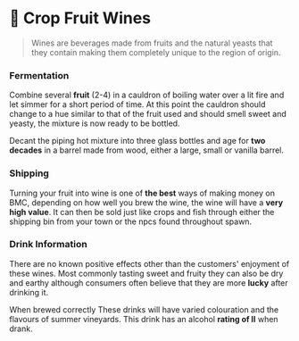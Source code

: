 # 🍷 Crop Fruit Wines

> Wines are beverages made from fruits and the natural yeasts that they contain making them completely unique to the region of origin.

### Fermentation

Combine several **fruit** (2-4) in a cauldron of boiling water over a lit fire and let simmer for a short period of time. At this point the cauldron should change to a hue similar to that of the fruit used and should smell sweet and yeasty, the mixture is now ready to be bottled.

Decant the piping hot mixture into three glass bottles and age for **two decades** in a barrel made from wood, either a large, small or vanilla barrel.

### Shipping

Turning your fruit into wine is one of **the best** ways of making money on BMC, depending on how well you brew the wine, the wine will have a **very high value**. It can then be sold just like crops and fish through either the shipping bin from your town or the npcs found throughout spawn.

### Drink Information

There are no known positive effects other than the customers' enjoyment of these wines. Most commonly tasting sweet and fruity they can also be dry and earthy although consumers often believe that they are more **lucky** after drinking it.

When brewed correctly These drinks will have varied colouration and the flavours of summer vineyards. This drink has an alcohol **rating of II** when drank.
